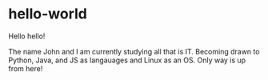 # hello-world

Hello hello!

The name John and I am currently studying all that is IT. Becoming drawn to Python, Java, and JS as langauages and Linux as an OS. Only way is up from here!
